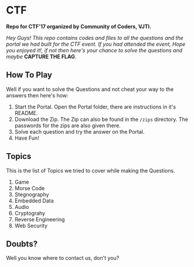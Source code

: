 # CTF
__Repo for CTF'17 organized by Community of Coders, VJTI.__

*Hey Guys! This repo contains codes and files to all the questions and the portal we had built for the CTF event. If you had attended the event, Hope you enjoyed it!, if not then here's your chance to solve the questions and maybe* __CAPTURE THE FLAG__.

## How To Play

Well if you want to solve the Questions and not cheat your way to the answers then here's how:
1. Start the Portal. Open the Portal folder, there are instructions in it's README.
2. Download the Zip. The Zip can also be found in the `/zips` directory. The passwords for the zips are also given there.
3. Solve each question and try the answer on the Portal.
4. Have Fun!


## Topics
This is the list of Topics we tried to cover while making the Questions.
1. Game
2. Morse Code
3. Stegnography
4. Embedded Data
5. Audio
6. Cryptograhy
7. Reverse Engineering
8. Web Security


## Doubts?

Well you know where to contact us, don't you?
